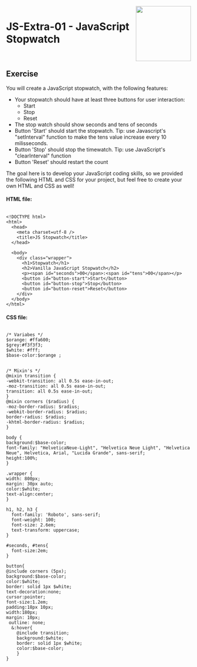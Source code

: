 <img align="right" width="150" height="150" src="https://media-exp1.licdn.com/dms/image/C4E0BAQF7BYCCZt5epw/company-logo_200_200/0?e=2159024400&v=beta&t=qUAFP9bUgBEEXGVQYpUXW1J_OiP8e0r4rFBpqp8OrxA">

# JS-Extra-01 - JavaScript Stopwatch

 <br/>

## Exercise

You will create a JavaScript stopwatch, with the following features: 

* Your stopwatch should have at least three buttons for user interaction:
  * Start
  * Stop
  * Reset
* The stop watch should show seconds and tens of seconds
* Button 'Start' should start the stopwatch. Tip: use Javascript's "setInterval" function to make the tens value increase every 10 milisseconds.
* Button 'Stop' should stop the timewatch. Tip: use JavaScript's "clearInterval" function
* Button 'Reset' should restart the count

The goal here is to develop your JavaScript coding skills, so we provided the following HTML and CSS for your project, but feel free to create your own HTML and CSS as well!

#### HTML file:

```

<!DOCTYPE html>
<html>
  <head>
    <meta charset=utf-8 />
    <title>JS Stopwatch</title>
  </head> 

  <body>
    <div class="wrapper">
      <h1>Stopwatch</h1>
      <h2>Vanilla JavaScript Stopwatch</h2>
      <p><span id="seconds">00</span>:<span id="tens">00</span></p>
      <button id="button-start">Start</button>
      <button id="button-stop">Stop</button>
      <button id="button-reset">Reset</button>
    </div> 
  </body>
</html>
```

#### CSS file:

```

/* Variabes */  
$orange: #ffa600;
$grey:#f3f3f3;
$white: #fff;
$base-color:$orange ;


/* Mixin's */  
@mixin transition {
-webkit-transition: all 0.5s ease-in-out;
-moz-transition: all 0.5s ease-in-out;
transition: all 0.5s ease-in-out;
}
@mixin corners ($radius) {
-moz-border-radius: $radius;
-webkit-border-radius: $radius;
border-radius: $radius; 
-khtml-border-radius: $radius; 
}

body {
background:$base-color;
font-family: "HelveticaNeue-Light", "Helvetica Neue Light", "Helvetica Neue", Helvetica, Arial, "Lucida Grande", sans-serif; 
height:100%;
}

.wrapper {
width: 800px;
margin: 30px auto;
color:$white;
text-align:center;
}

h1, h2, h3 {
  font-family: 'Roboto', sans-serif;
  font-weight: 100;
  font-size: 2.6em;
  text-transform: uppercase;
}

#seconds, #tens{
  font-size:2em;
}

button{
@include corners (5px);
background:$base-color;
color:$white;
border: solid 1px $white;
text-decoration:none;
cursor:pointer;
font-size:1.2em;
padding:18px 10px;
width:180px;
margin: 10px;
 outline: none;
  &:hover{
	@include transition;
	background:$white;
	border: solid 1px $white;
	color:$base-color;
	}
}
```